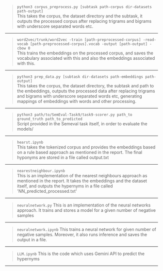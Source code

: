 > `python3 corpus_preprocess.py [subtask path-corpus dir-datasets path-output]`     
This takes the corpus, the dataset directory and the subtask, it outputs the processed corpus after replacing trigrams and bigrams with underscore separated words etc.
---
> `word2vec/trunk/word2vec -train [path-preprocessed-corpus] -read-vocab [path-preprocessed-corpus].vocab -output [path-output] -cbow 0`        
This trains the embeddings on the processed corpus, and saves the vocabulary associated with this and also the embeddings associated with this.
---
> `python3 prep_data.py [subtask dir-datasets path-embeddings path-output]`     
This takes the corpus, the dataset directory, the subtask and path to the embeddings, outputs the processed data after replacing trigrams and bigrams with underscore separated words etc, generating mappings of embeddings with words and other processing.
---
> `python3 path/to/SemEval-Task9/task9-scorer.py path_to ground_truth path_to_predicted`      
Script provided in the Semeval task itself, in order to evaluate the models/
---
> `hearst.ipynb`        
This takes the tokenized corpus and provides the embeddings based on a rule based approach as mentioned in the report. The final hyponyms are stored in a file called output.txt
---
> `nearestneighbour.ipynb`  
This is an implementation of the nearest neighbours approach as mentioned in the report. It takes the embeddings and the dataset itself, and outputs the hypernyms in a file called 'NN_predicted_processed.txt'
---
> `neuralnetwork.py`
This is an implementation of the neural networks approach. It trains and stores a model for a given number of negative samples 
---
> `neuralnetwork.ipynb`
This trains a neural network for given number of negative samples. Moreover, it also runs inference and saves the output in a file.
---
> `LLM.ipynb`
This is the code which uses Gemini API to predict the hypernyms
---